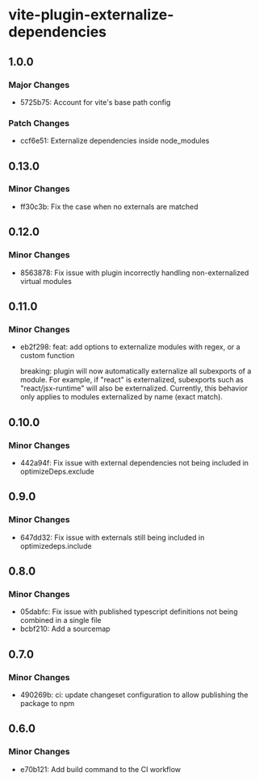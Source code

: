 # vite-plugin-externalize-dependencies

## 1.0.0

### Major Changes

- 5725b75: Account for vite's base path config

### Patch Changes

- ccf6e51: Externalize dependencies inside node_modules

## 0.13.0

### Minor Changes

- ff30c3b: Fix the case when no externals are matched

## 0.12.0

### Minor Changes

- 8563878: Fix issue with plugin incorrectly handling non-externalized virtual modules

## 0.11.0

### Minor Changes

- eb2f298: feat: add options to externalize modules with regex, or a custom function

  breaking: plugin will now automatically externalize all subexports of a module. For example, if "react" is externalized, subexports such as "react/jsx-runtime" will also be externalized. Currently, this behavior only applies to modules externalized by name (exact match).

## 0.10.0

### Minor Changes

- 442a94f: Fix issue with external dependencies not being included in optimizeDeps.exclude

## 0.9.0

### Minor Changes

- 647dd32: Fix issue with externals still being included in optimizedeps.include

## 0.8.0

### Minor Changes

- 05dabfc: Fix issue with published typescript definitions not being combined in a single file
- bcbf210: Add a sourcemap

## 0.7.0

### Minor Changes

- 490269b: ci: update changeset configuration to allow publishing the package to npm

## 0.6.0

### Minor Changes

- e70b121: Add build command to the CI workflow
